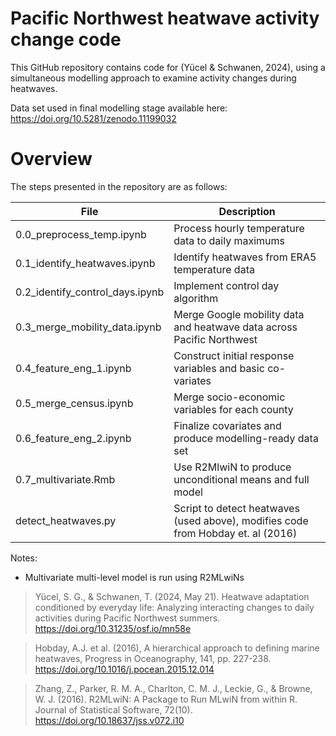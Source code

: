 # Pacific Northwest heatwave activity change code

This GitHub repository contains code for (Yücel & Schwanen, 2024), using a simultaneous modelling approach to examine activity changes during heatwaves.

Data set used in final modelling stage available here: https://doi.org/10.5281/zenodo.11199032

# Overview 
The steps presented in the repository are as follows:

|File                 |Description|
|---------------------|-----------|
|0.0_preprocess_temp.ipynb         |Process hourly temperature data to daily maximums|
|0.1_identify_heatwaves.ipynb         |Identify heatwaves from ERA5 temperature data|
|0.2_identify_control_days.ipynb               |Implement control day algorithm|
|0.3_merge_mobility_data.ipynb          |Merge Google mobility data and heatwave data across Pacific Northwest|
|0.4_feature_eng_1.ipynb   |Construct initial response variables and basic co-variates|
|0.5_merge_census.ipynb            |Merge socio-economic variables for each county|
|0.6_feature_eng_2.ipynb|Finalize covariates and produce modelling-ready data set|
|0.7_multivariate.Rmb|Use R2MlwiN to produce unconditional means and full model|
|detect_heatwaves.py         |Script to detect heatwaves (used above), modifies code from Hobday et. al (2016)|


Notes:

* Multivariate multi-level model is run using R2MLwiNs

> Yücel, S. G., & Schwanen, T. (2024, May 21). Heatwave adaptation conditioned by everyday life: Analyzing interacting changes to daily activities during Pacific Northwest summers. https://doi.org/10.31235/osf.io/mn58e

> Hobday, A.J. et al. (2016), A hierarchical approach to defining marine heatwaves, Progress in Oceanography, 141, pp. 227-238. https://doi.org/10.1016/j.pocean.2015.12.014 

> Zhang, Z., Parker, R. M. A., Charlton, C. M. J., Leckie, G., & Browne, W. J. (2016). R2MLwiN: A Package to Run MLwiN from within R. Journal of Statistical Software, 72(10). https://doi.org/10.18637/jss.v072.i10


